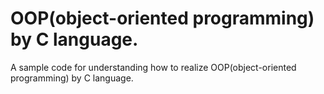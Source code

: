 # OOP(object-oriented programming) by C language.
A sample code for understanding how to realize OOP(object-oriented programming) by C language.

